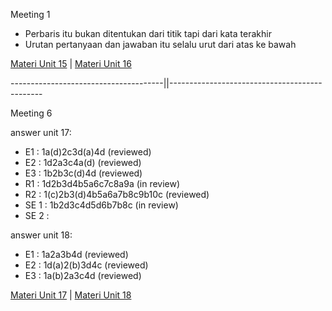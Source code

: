 Meeting 1
- Perbaris itu bukan ditentukan dari titik tapi dari kata terakhir
- Urutan pertanyaan dan jawaban itu selalu urut dari atas ke bawah

[Materi Unit 15](https://drive.google.com/file/d/1EugvvubsO3Whw9nApdoQKPX5hprHIZUi/view) | [Materi Unit 16](https://drive.google.com/file/d/10L8IDlFLaQb4arncs1ZM6IPsk3fwqFyA/view)

--------------------------------------||----------------------------------------------

Meeting 6

answer unit 17:
- E1   : 1a(d)2c3d(a)4d (reviewed)
- E2   : 1d2a3c4a(d) (reviewed)
- E3   : 1b2b3c(d)4d (reviewed)
- R1   : 1d2b3d4b5a6c7c8a9a (in review)
- R2   : 1(c)2b3(d)4b5a6a7b8c9b10c (reviewed)
- SE 1 : 1b2d3c4d5d6b7b8c (in review)
- SE 2 : 

answer unit 18:
- E1 : 1a2a3b4d (reviewed)
- E2 : 1d(a)2(b)3d4c (reviewed)
- E3 : 1a(b)2a3c4d (reviewed)


[Materi Unit 17](https://drive.google.com/file/d/1tiLTYXJfKE80OdMucfkM2qh2jTvMV5DF/view) | [Materi Unit 18](https://drive.google.com/file/d/1WIk9VbOi1ADMAYs33lHpmIV3BdUNtRKa/view)

